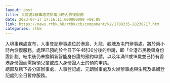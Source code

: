 ```yaml
---
layout: post
title: 入境處4辦事處將於兩小時內恢復服務
date: 2023-07-17 17:16:11.000000000 +08:00
link: https://news.rthk.hk/rthk/ch/component/k2/1709335-20230717.htm
categories: rthk
---
```


入境事務處宣布，人事登記辦事處位於港島、九龍、觀塘及屯門辦事處，將於兩小時內恢復服務，處理已預約於今日下午4時30分後的申請，即「全港市民換領身份證計劃」結束後仍未換領新智能身份證的預約申請，以及年滿11或18歲並已持有香港身份證而需換領兒童或成人身份證人士的預約申請。
　　           
總部及轄下各分區辦事處、人事登記處、元朗辦事處及火炭辦事處與生死及婚姻登記處則全日暫停服務。
